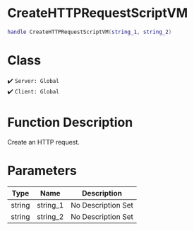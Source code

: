 # CreateHTTPRequestScriptVM
```lua
handle CreateHTTPRequestScriptVM(string_1, string_2)
```
# Class
✔️ `Server: Global`  
✔️ `Client: Global`  

# Function Description
Create an HTTP request.
# Parameters
Type|Name|Description
--|--|--
string|string_1|No Description Set
string|string_2|No Description Set
